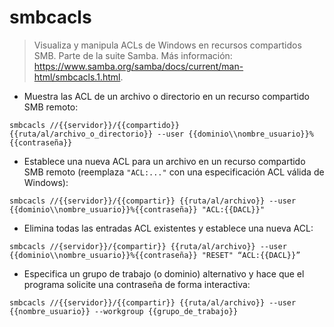 # smbcacls

> Visualiza y manipula ACLs de Windows en recursos compartidos SMB.
> Parte de la suite Samba.
> Más información: <https://www.samba.org/samba/docs/current/man-html/smbcacls.1.html>.

- Muestra las ACL de un archivo o directorio en un recurso compartido SMB remoto:

`smbcacls //{{servidor}}/{{compartido}} {{ruta/al/archivo_o_directorio}} --user {{dominio\\nombre_usuario}}%{{contraseña}}`

- Establece una nueva ACL para un archivo en un recurso compartido SMB remoto (reemplaza `"ACL:..."` con una especificación ACL válida de Windows):

`smbcacls //{{servidor}}/{{compartir}} {{ruta/al/archivo}} --user {{dominio\\nombre_usuario}}%{{contraseña}} "ACL:{{DACL}}"`

- Elimina todas las entradas ACL existentes y establece una nueva ACL:

`smbcacls //{servidor}}/{compartir}} {{ruta/al/archivo}} --user {{dominio\\nombre_usuario}}%{{contraseña}} "RESET" “ACL:{{DACL}}”`

- Especifica un grupo de trabajo (o dominio) alternativo y hace que el programa solicite una contraseña de forma interactiva:

`smbcacls //{{servidor}}/{{compartir}} {{ruta/al/archivo}} --user {{nombre_usuario}} --workgroup {{grupo_de_trabajo}}`
